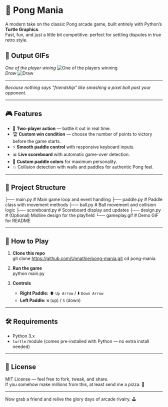 # 🏓 Pong Mania

A modern take on the classic Pong arcade game, built entirely with Python’s **Turtle Graphics**.  
Fast, fun, and just a little bit competitive: perfect for settling disputes in true retro style.  

## 📸 Output GIFs
*One of the player wining*
![One of the players winning](https://github.com/user-attachments/assets/7067dbef-cf86-4e9b-9204-54bebccffb97)  
*Draw*
![Draw](https://github.com/user-attachments/assets/d782affa-aac2-471c-b20d-22aecbc89d88)

---
*Because nothing says "friendship" like smashing a pixel ball past your opponent.*

---

## 🎮 Features
- 🏓 **Two-player action** — battle it out in real time.
- 🏆 **Custom win condition** — choose the number of points to victory before the game starts.
- ⚡ **Smooth paddle control** with responsive keyboard inputs.
- 📊 **Live scoreboard** with automatic game-over detection.
- 🎨 **Custom paddle colors** for maximum personality.
- 💥 Collision detection with walls and paddles for authentic Pong feel.

---

## 📂 Project Structure
├── main.py         # Main game loop and event handling
├── paddle.py       # Paddle class with movement methods
├── ball.py         # Ball movement and collision logic
├── scoreboard.py   # Scoreboard display and updates
├── design.py       # (Optional) Midline design for the playfield
└── gameplay.gif    # Demo GIF for README

---

## 🚀 How to Play
1. **Clone this repo**  
   git clone https://github.com/Unnathie/pong-mania.git
   cd pong-mania

2. **Run the game**  
   python main.py

3. **Controls**  
   - **Right Paddle:** ⬆️ `Up Arrow` / ⬇️ `Down Arrow`  
   - **Left Paddle:** `W` (up) / `S` (down)  

---

## 🛠 Requirements
- Python 3.x  
- `turtle` module (comes pre-installed with Python — no extra install needed)  

---

## 📜 License
MIT License — feel free to fork, tweak, and share.  
If you somehow make millions from this, at least send me a pizza. 🍕

---

Now grab a friend and relive the glory days of arcade rivalry. 🕹️

